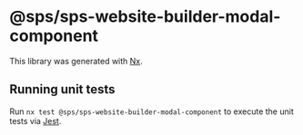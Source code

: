 # @sps/sps-website-builder-modal-component

This library was generated with [Nx](https://nx.dev).

## Running unit tests

Run `nx test @sps/sps-website-builder-modal-component` to execute the unit tests via [Jest](https://jestjs.io).
